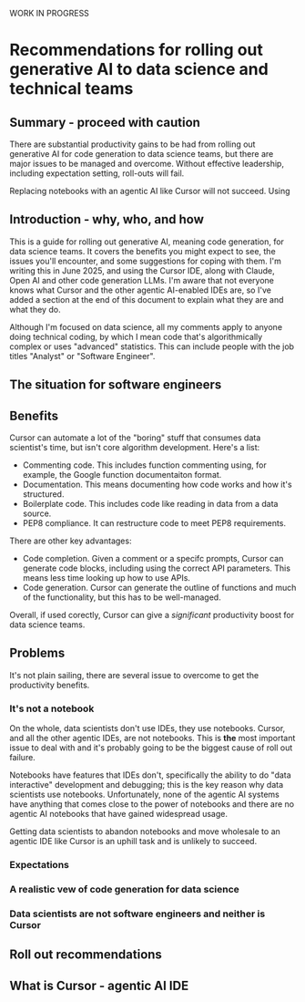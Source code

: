 WORK IN PROGRESS

# Recommendations for rolling out generative AI to data science and technical teams

## Summary - proceed with caution

There are substantial productivity gains to be had from rolling out generative AI for code generation to data science teams, but there are major issues to be managed and overcome. Without effective leadership, including expectation setting, roll-outs will fail. 

Replacing notebooks with an agentic AI like Cursor will not succeed. Using 

## Introduction - why, who, and how

This is a guide for rolling out generative AI, meaning code generation, for data science teams. It covers the benefits you might expect to see, the issues you'll encounter, and some suggestions for coping with them. I'm writing this in June 2025, and using the Cursor IDE, along with Claude, Open AI and other code generation LLMs. I'm aware that not everyone knows what Cursor and the other agentic AI-enabled IDEs are, so I've added a section at the end of this document to explain what they are and what they do.

Although I'm focused on data science, all my comments apply to anyone doing technical coding, by which I mean code that's algorithmically complex or uses "advanced" statistics. This can include people with the job titles "Analyst" or "Software Engineer".

## The situation for software engineers



## Benefits 

Cursor can automate a lot of the "boring" stuff that consumes data scientist's time, but isn't core algorithm development. Here's a list:

* Commenting code. This includes function commenting using, for example, the Google function documentaiton format.
* Documentation. This means documenting how code works and how it's structured.
* Boilerplate code. This includes code like reading in data from a data source.
* PEP8 compliance. It can restructure code to meet PEP8 requirements.

There are other key advantages:

* Code completion. Given a comment or a specifc prompts, Cursor can generate code blocks, including using the correct API parameters. This means less time looking up how to use APIs.
* Code generation. Cursor can generate the outline of functions and much of the functionality, but this has to be well-managed.

Overall, if used corectly, Cursor can give a *significant* productivity boost for data science teams.

## Problems

It's not plain sailing, there are several issue to overcome to get the productivity benefits.

### It's not a notebook

On the whole, data scientists don't use IDEs, they use notebooks. Cursor, and all the other agentic IDEs, are not notebooks. This is **the** most important issue to deal with and it's probably going to be the biggest cause of roll out failure.

Notebooks have features that IDEs don't, specifically the ability to do "data interactive" development and debugging; this is the key reason why data scientists use notebooks. Unfortunately, none of the agentic AI systems have anything that comes close to the power of notebooks and there are no agentic AI notebooks that have gained widespread usage. 

Getting data scientists to abandon notebooks and move wholesale to an agentic IDE like Cursor is an uphill task and is unlikely to succeed. 

### Expectations


### A realistic vew of code generation for data science

### Data scientists are not software engineers and neither is Cursor

## Roll out recommendations

## What is Cursor - agentic AI IDE

